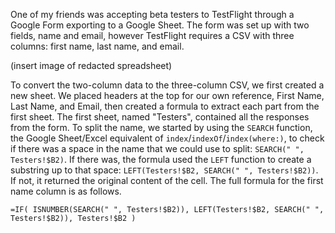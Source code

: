 One of my friends was accepting beta testers to TestFlight through a Google Form
exporting to a Google Sheet. The form was set up with two fields, name and email,
however TestFlight requires a CSV with three columns: first name, last name, and
email.

(insert image of redacted spreadsheet)

To convert the two-column data to the three-column CSV, we first created a new sheet. We placed headers at the top for our own reference, First Name, Last Name, and Email, then created a formula to extract each part from the first sheet. The first sheet, named "Testers", contained all the responses from the form. To split the name, we started by using the `SEARCH` function, the Google Sheet/Excel equivalent of `index`/`indexOf`/`index(where:)`, to check if there was a space in the name that we could use to split: `SEARCH(" ", Testers!$B2)`. If there was, the formula used the `LEFT` function to create a substring up to that space: `LEFT(Testers!$B2, SEARCH(" ", Testers!$B2))`. If not, it returned the original content of the cell. The full formula for the first name column is as follows.

```excel-formula
=IF( ISNUMBER(SEARCH(" ", Testers!$B2)), LEFT(Testers!$B2, SEARCH(" ", Testers!$B2)), Testers!$B2 )
```